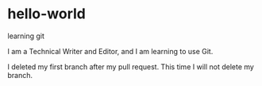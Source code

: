 # hello-world
learning git

I am a Technical Writer and Editor, and I am learning to use Git.

I deleted my first branch after my pull request.
This time I will not delete my branch.

